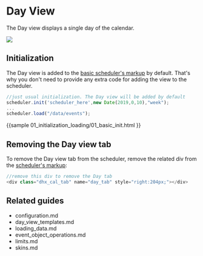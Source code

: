 Day View
======================================
The Day view displays a single day of the calendar.

<img src="day_view.png"/>



Initialization
--------------------

The Day view is added to the [basic scheduler's markup](scheduler_markup.md) by default. That's why you don't need to provide any extra code for adding the view to the scheduler. 

~~~js
//just usual initialization. The Day view will be added by default
scheduler.init('scheduler_here',new Date(2019,0,10),"week");
...
scheduler.load("/data/events");
~~~

{{sample
	01_initialization_loading/01_basic_init.html
}}


Removing the Day view tab
-----------------------------------------

To remove the Day view tab from the scheduler, remove the related div from the [scheduler's markup](scheduler_markup.md):

~~~js
//remove this div to remove the Day tab
<div class="dhx_cal_tab" name="day_tab" style="right:204px;"></div>
~~~

Related guides
----------------------------------------

- configuration.md
- day_view_templates.md
- loading_data.md
- event_object_operations.md
- limits.md
- skins.md

